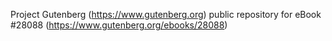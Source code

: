 Project Gutenberg (https://www.gutenberg.org) public repository for eBook #28088 (https://www.gutenberg.org/ebooks/28088)
